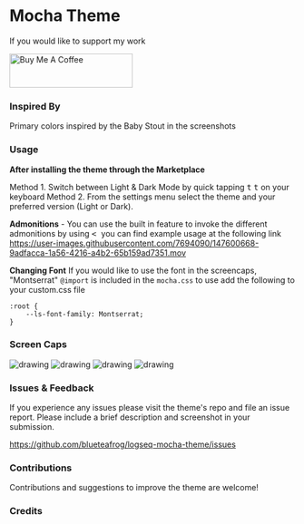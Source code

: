 # Mocha Theme

If you would like to support my work

<a href="https://www.buymeacoffee.com/blueteafrog" target="_blank"><img src="https://cdn.buymeacoffee.com/buttons/v2/default-blue.png" alt="Buy Me A Coffee" style="height: 60px !important;width: 217px !important;" ></a>

### Inspired By

Primary colors inspired by the Baby Stout in the screenshots

### Usage

**After installing the theme through the Marketplace**

Method 1. Switch between Light & Dark Mode by quick tapping <kbd>t</kbd> <kbd>t</kbd> on your keyboard
Method 2. From the settings menu select the theme and your preferred version (Light or Dark).

**Admonitions** - You can use the built in feature to invoke the different admonitions by using <kbd> < </kbd> you can find example usage at the following link https://user-images.githubusercontent.com/7694090/147600668-9adfacca-1a56-4216-a4b2-65b159ad7351.mov

**Changing Font** If you would like to use the font in the screencaps, "Montserrat" `@import` is included in the `mocha.css` to use add the following to your custom.css file

```
:root {
	--ls-font-family: Montserrat;
}
```

### Screen Caps

<img src="https://user-images.githubusercontent.com/7694090/147842599-6d541f3a-b303-4728-a3c3-2e789383215e.png" alt="drawing">
<img src="https://user-images.githubusercontent.com/7694090/147842600-b004de9b-adb6-4d2e-9396-eca1d9bb2c97.png" alt="drawing">
<img src="https://user-images.githubusercontent.com/7694090/147842601-4e3d4d97-549c-49e1-b15e-eed4152f80e6.png" alt="drawing">
<img src="https://user-images.githubusercontent.com/7694090/147842603-9cb7b1ff-c979-4c48-8adb-fce9e6f231b5.png" alt="drawing">

### Issues & Feedback

If you experience any issues please visit the theme's repo and file an issue report. Please include a brief description and screenshot in your submission.

https://github.com/blueteafrog/logseq-mocha-theme/issues

### Contributions

Contributions and suggestions to improve the theme are welcome!

### Credits

